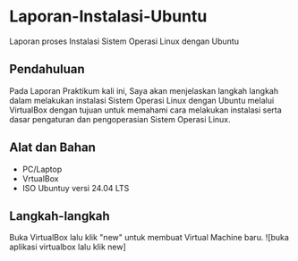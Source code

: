 # Laporan-Instalasi-Ubuntu
Laporan proses Instalasi Sistem Operasi Linux dengan Ubuntu
## Pendahuluan
Pada Laporan Praktikum kali ini, Saya akan menjelaskan langkah langkah dalam melakukan instalasi Sistem Operasi Linux dengan Ubuntu melalui VirtualBox dengan tujuan untuk memahami cara melakukan instalasi serta dasar pengaturan dan pengoperasian Sistem Operasi Linux.
## Alat dan Bahan
- PC/Laptop
- VrtualBox
- ISO Ubuntuy versi 24.04 LTS
## Langkah-langkah
 Buka VirtualBox lalu klik "new" untuk membuat Virtual Machine baru.
 ![buka aplikasi virtualbox lalu klik new]
 

